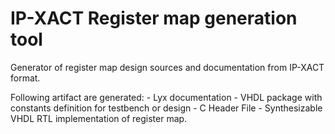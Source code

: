 # IP-XACT Register map generation tool

Generator of register map design sources and documentation from IP-XACT format.

Following artifact are generated:
    - Lyx documentation
    - VHDL package with constants definition for testbench or design
    - C Header File
    - Synthesizable VHDL RTL implementation of register map.

